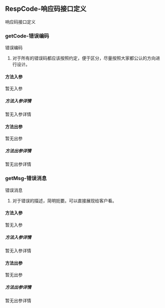 ## RespCode-响应码接口定义

响应码接口定义

### getCode-错误编码

错误编码
1. 对于所有的错误码都应该按照约定，便于区分，尽量按照大家都公认的方向进行设计。

#### 方法入参

暂无入参

##### 方法入参详情

暂无入参详情

#### 方法出参

暂无出参

##### 方法出参详情

暂无出参详情

### getMsg-错误消息

错误消息
1. 对于错误的描述，简明扼要。可以直接展现给客户看。

#### 方法入参

暂无入参

##### 方法入参详情

暂无入参详情

#### 方法出参

暂无出参

##### 方法出参详情

暂无出参详情





